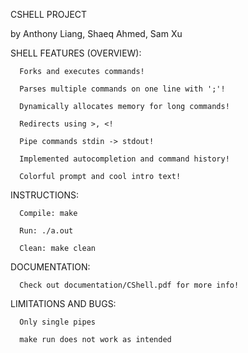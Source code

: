 CSHELL PROJECT

by Anthony Liang, Shaeq Ahmed, Sam Xu

SHELL FEATURES (OVERVIEW):
      
      Forks and executes commands!
      
      Parses multiple commands on one line with ';'!
      
      Dynamically allocates memory for long commands!
      
      Redirects using >, <!
      
      Pipe commands stdin -> stdout!
      
      Implemented autocompletion and command history!
      
      Colorful prompt and cool intro text!

INSTRUCTIONS:
      
      Compile: make
      		
      Run: ./a.out
      
      Clean: make clean
      
DOCUMENTATION:
      
      Check out documentation/CShell.pdf for more info!

LIMITATIONS AND BUGS:
     
      Only single pipes
      
      make run does not work as intended